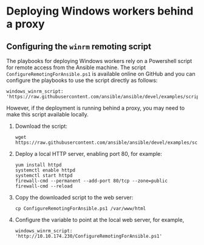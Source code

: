# Deploying Windows workers behind a proxy

## Configuring the `winrm` remoting script

The playbooks for deploying Windows workers rely on a Powershell script for remote access from the Ansible machine. The script `ConfigureRemotingForAnsible.ps1` is available online on GitHub and you can configure the playbooks to use the script directly as follows:

```
windows_winrm_script: 'https://raw.githubusercontent.com/ansible/ansible/devel/examples/scripts/ConfigureRemotingForAnsible.ps1'
```

However, if the deployment is running behind a proxy, you may need to make this script available locally.

1.  Download the script:

    ```
    wget https://raw.githubusercontent.com/ansible/ansible/devel/examples/scripts/ConfigureRemotingForAnsible.ps1
    ```

2.  Deploy a local HTTP server, enabling port 80, for example:

    ```
    yum install httpd
    systemctl enable httpd
    systemctl start httpd
    firewall-cmd --permanent --add-port 80/tcp --zone=public
    firewall-cmd --reload
    ```

3.  Copy the downloaded script to the web server:

    ```
    cp ConfigureRemotingForAnsible.ps1 /var/www/html
    ```

4.  Configure the variable to point at the local web server, for example,

    ```
    windows_winrm_script: 'http://10.10.174.230/ConfigureRemotingForAnsible.ps1'
    ```

